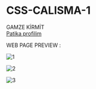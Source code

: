 # CSS-CALISMA-1
GAMZE KİRMİT 
<br>
<a href="https://app.patika.dev/gamzek">Patika profilim</a></li>

WEB PAGE PREVIEW :

![1](https://user-images.githubusercontent.com/108415717/230743438-e293a8c4-7526-46e4-ba94-775ff79a1b18.png)



![2](https://user-images.githubusercontent.com/108415717/230743440-e22326af-361c-466e-b363-986c5a8e4804.png)



![3](https://user-images.githubusercontent.com/108415717/230743444-8b10d34f-b6f7-417e-8427-2afa2e6c3c9b.png)
